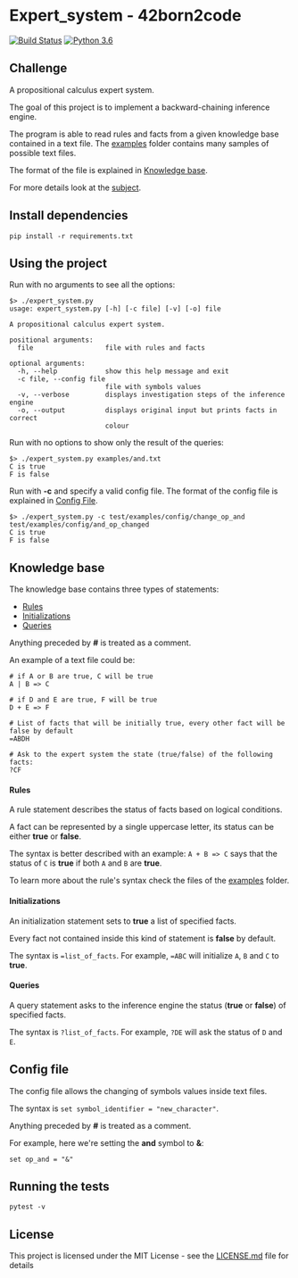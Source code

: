 # Expert_system - 42born2code
[![Build Status](https://travis-ci.com/fedefloris/Expert_system.svg?branch=master)](https://travis-ci.com/fedefloris/Expert_system) [![Python 3.6](https://img.shields.io/badge/python-3.6-blue.svg)](https://www.python.org/downloads/release/python-360/)

## Challenge
A propositional calculus expert system.

The goal of this project is to implement a backward-chaining inference engine.

The program is able to read rules and facts from a given knowledge base contained in a text file. The [examples](/test/examples/good_files) folder contains many samples of possible text files.

The format of the file is explained in [Knowledge base](#Knowledge-base).

For more details look at the [subject](subject.pdf).

## Install dependencies
```console
pip install -r requirements.txt
```

## Using the project
Run with no arguments to see all the options:
```console
$> ./expert_system.py
usage: expert_system.py [-h] [-c file] [-v] [-o] file

A propositional calculus expert system.

positional arguments:
  file                  file with rules and facts

optional arguments:
  -h, --help            show this help message and exit
  -c file, --config file
                        file with symbols values
  -v, --verbose         displays investigation steps of the inference engine
  -o, --output          displays original input but prints facts in correct
                        colour
```
Run with no options to show only the result of the queries:
```console
$> ./expert_system.py examples/and.txt
C is true
F is false
```
Run with **-c** and specify a valid config file. The format of the config file is explained in [Config File](#Config-File).
```console
$> ./expert_system.py -c test/examples/config/change_op_and test/examples/config/and_op_changed
C is true
F is false
```
## Knowledge base

The knowledge base contains three types of statements:
  - [Rules](#Rules)
  - [Initializations](#Initializations)
  - [Queries](#Queries)

Anything preceded by **#** is treated as a comment.

An example of a text file could be:
```
# if A or B are true, C will be true
A | B => C

# if D and E are true, F will be true
D + E => F  

# List of facts that will be initially true, every other fact will be false by default
=ABDH

# Ask to the expert system the state (true/false) of the following facts:
?CF
```

#### Rules

A rule statement describes the status of facts based on logical conditions.

A fact can be represented by a single uppercase letter, its status can be either **true** or **false**.

The syntax is better described with an example:
`A + B => C` says that the status of `C` is **true** if both `A` and `B` are **true**.

To learn more about the rule's syntax check the files of the [examples](/test/examples/good_files) folder.

#### Initializations

An initialization statement sets to **true** a list of specified facts.

Every fact not contained inside this kind of statement is **false** by default.

The syntax is `=list_of_facts`. For example, `=ABC` will initialize `A`, `B` and `C` to **true**.

#### Queries

A query statement asks to the inference engine the status (**true** or **false**) of specified facts.

The syntax is `?list_of_facts`. For example, `?DE` will ask the status of `D` and `E`.

## Config file

The config file allows the changing of symbols values inside text files.

The syntax is `set symbol_identifier = "new_character"`.

Anything preceded by **#** is treated as a comment.

For example, here we're setting the **and** symbol to **&**:
```console
set op_and = "&"
```

## Running the tests
```console
pytest -v
```

## License
This project is licensed under the MIT License - see the [LICENSE.md](LICENSE) file for details
